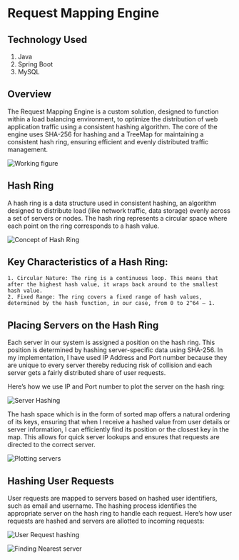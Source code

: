 # Request Mapping Engine

## Technology Used
1. Java
2. Spring Boot
3. MySQL

## Overview
The Request Mapping Engine is a custom solution, designed to function within a load balancing environment, to optimize the distribution of web application traffic using a consistent hashing algorithm. The core of the engine uses SHA-256 for hashing and a TreeMap for maintaining a consistent hash ring, ensuring efficient and evenly distributed traffic management. 

![Working figure](https://github.com/sinhatanmay18/request-mapping-engine/assets/76418883/7c1bf3d7-e500-4b09-8097-f70ea8a27655)
                                              

## Hash Ring
A hash ring is a data structure used in consistent hashing, an algorithm designed to distribute load (like network traffic, data storage) evenly across a set of servers or nodes. The hash ring represents a circular space where each point on the ring corresponds to a hash value. 

![Concept of Hash Ring](https://github.com/sinhatanmay18/request-mapping-engine/assets/76418883/cd85729e-6812-464e-a645-02865d0a893b)



## Key Characteristics of a Hash Ring:
    1. Circular Nature: The ring is a continuous loop. This means that after the highest hash value, it wraps back around to the smallest hash value.
    2. Fixed Range: The ring covers a fixed range of hash values, determined by the hash function, in our case, from 0 to 2^64 – 1.
       
## Placing Servers on the Hash Ring

Each server in our system is assigned a position on the hash ring. This position is determined by hashing server-specific data using SHA-256. In my implementation, I have used IP Address and Port number because they are unique to every server thereby reducing risk of collision and each server gets a fairly distributed share of user requests. 

Here’s how we use IP and Port number to plot the server on the hash ring:

![Server Hashing](https://github.com/sinhatanmay18/request-mapping-engine/assets/76418883/f4a64c3a-16a2-4592-b34e-c645815ad9d8)
                                                      

The hash space which is in the form of sorted map offers a natural ordering of its keys, ensuring that when I receive a hashed value from user details or server information, I can efficiently find its position or the closest key in the map. This allows for quick server lookups and ensures that requests are directed to the correct server.

![Plotting servers](https://github.com/sinhatanmay18/request-mapping-engine/assets/76418883/248556ce-e05d-4af3-8bef-cf32d40410c8)

## Hashing User Requests
User requests are mapped to servers based on hashed user identifiers, such as email and username. The hashing process identifies the appropriate server on the hash ring to handle each request. Here’s how user requests are hashed and servers are allotted to incoming requests:

![User Request hashing](https://github.com/sinhatanmay18/request-mapping-engine/assets/76418883/f8845da7-7b45-45f4-8cb8-5b022e3ebc06)
                                                    
![Finding Nearest server](https://github.com/sinhatanmay18/request-mapping-engine/assets/76418883/18cd3e75-d743-4494-b5b0-301e72d0964d)
                                                     

